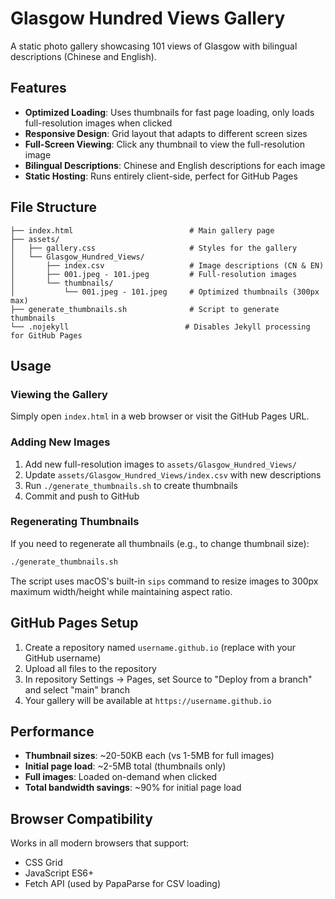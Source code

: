 # Glasgow Hundred Views Gallery

A static photo gallery showcasing 101 views of Glasgow with bilingual descriptions (Chinese and English).

## Features

- **Optimized Loading**: Uses thumbnails for fast page loading, only loads full-resolution images when clicked
- **Responsive Design**: Grid layout that adapts to different screen sizes  
- **Full-Screen Viewing**: Click any thumbnail to view the full-resolution image
- **Bilingual Descriptions**: Chinese and English descriptions for each image
- **Static Hosting**: Runs entirely client-side, perfect for GitHub Pages

## File Structure

```
├── index.html                          # Main gallery page
├── assets/
│   ├── gallery.css                     # Styles for the gallery
│   └── Glasgow_Hundred_Views/
│       ├── index.csv                   # Image descriptions (CN & EN)
│       ├── 001.jpeg - 101.jpeg         # Full-resolution images
│       └── thumbnails/
│           └── 001.jpeg - 101.jpeg     # Optimized thumbnails (300px max)
├── generate_thumbnails.sh              # Script to generate thumbnails
└── .nojekyll                          # Disables Jekyll processing for GitHub Pages
```

## Usage

### Viewing the Gallery
Simply open `index.html` in a web browser or visit the GitHub Pages URL.

### Adding New Images
1. Add new full-resolution images to `assets/Glasgow_Hundred_Views/` 
2. Update `assets/Glasgow_Hundred_Views/index.csv` with new descriptions
3. Run `./generate_thumbnails.sh` to create thumbnails
4. Commit and push to GitHub

### Regenerating Thumbnails
If you need to regenerate all thumbnails (e.g., to change thumbnail size):

```bash
./generate_thumbnails.sh
```

The script uses macOS's built-in `sips` command to resize images to 300px maximum width/height while maintaining aspect ratio.

## GitHub Pages Setup

1. Create a repository named `username.github.io` (replace with your GitHub username)
2. Upload all files to the repository
3. In repository Settings → Pages, set Source to "Deploy from a branch" and select "main" branch
4. Your gallery will be available at `https://username.github.io`

## Performance

- **Thumbnail sizes**: ~20-50KB each (vs 1-5MB for full images)
- **Initial page load**: ~2-5MB total (thumbnails only)
- **Full images**: Loaded on-demand when clicked
- **Total bandwidth savings**: ~90% for initial page load

## Browser Compatibility

Works in all modern browsers that support:
- CSS Grid
- JavaScript ES6+
- Fetch API (used by PapaParse for CSV loading)
